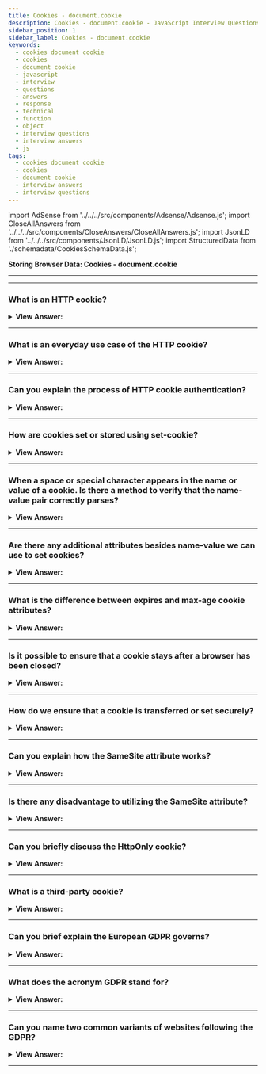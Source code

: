 ```yaml
---
title: Cookies - document.cookie
description: Cookies - document.cookie - JavaScript Interview Questions and Answers Cookies are tiny data strings saved directly in the browser. Frontend Developer Questions
sidebar_position: 1
sidebar_label: Cookies - document.cookie
keywords:
  - cookies document cookie
  - cookies
  - document cookie
  - javascript
  - interview
  - questions
  - answers
  - response
  - technical
  - function
  - object
  - interview questions
  - interview answers
  - js
tags:
  - cookies document cookie
  - cookies
  - document cookie
  - interview answers
  - interview questions
---
```


import AdSense from '../../../src/components/Adsense/Adsense.js';
import CloseAllAnswers from '../../../src/components/CloseAnswers/CloseAllAnswers.js';
import JsonLD from '../../../src/components/JsonLD/JsonLD.js';
import StructuredData from './schemadata/CookiesSchemaData.js';

<JsonLD data={StructuredData} />

<head>
  <title>Cookies - document.cookie | JavaScript Interview Questions</title>
</head>

**Storing Browser Data: Cookies - document.cookie**

---

<AdSense />

---

<CloseAllAnswers />

### What is an HTTP cookie?

<details>
  <summary><strong>View Answer:</strong></summary>
  <div>
  <div><strong>Interview Response:</strong> An HTTP cookie is a small piece of data stored on a user's device by the web browser while browsing a website, often used to remember stateful information
    </div><br/>
  <div><strong>Technical Response:</strong> Cookies are tiny data strings saved directly in the browser. They are a component of the HTTP protocol, as described by RFC 6265. Cookies are often set by a web server using the Set-Cookie HTTP-header response. Then, using the Cookie HTTP-header, the browser automatically adds them to (nearly) every request to the same website domain.
    </div>
  </div>
</details>

---

### What is an everyday use case of the HTTP cookie?

<details>
  <summary><strong>View Answer:</strong></summary>
  <div>
  <div><strong>Interview Response:</strong> An everyday use case of HTTP cookies is remembering user login information, allowing for automatic login to websites, and personalization of the user experience.
    </div>
  </div>
</details>

---

### Can you explain the process of HTTP cookie authentication?

<details>
  <summary><strong>View Answer:</strong></summary>
  <div>
  <div><strong>Interview Response:</strong> In HTTP cookie authentication, after initial login, the server sends a cookie to the client. The client sends back this cookie in subsequent requests for user identification.
    </div><br/>
  <div><strong>Technical Response:</strong> Yes, once a user visits a page that requires authentication. The user signs in and the server uses the Set-Cookie HTTP-header in response to set a cookie with a unique “session identifier”. Next time when the request transfers to the same domain, the browser sends the cookie over the net using the Cookie HTTP-header. So, the server knows who made the request. We can also access cookies from the browser using document.cookie property.
    </div>
  </div>
</details>

---

### How are cookies set or stored using set-cookie?

<details>
  <summary><strong>View Answer:</strong></summary>
  <div>
  <div><strong>Interview Response:</strong> Cookies are set or stored using the Set-Cookie HTTP response header. The header specifies the name and value of the cookie, as well as other attributes such as the expiration date and the domain to which it applies. The browser then stores the cookie on the user's computer and sends it back to the server with each subsequent request.
    </div><br />
  <div><strong>Technical Details:</strong> The value of document.cookie comprises name=value pairs separated by a semicolon ';'. Each one is a different cookie. To find a specific cookie, we may divide document.cookie with a ';' semicolon and then look for the correct name. To do this, we may utilize either regular expressions or array functions. We can use the write operation to document.cookie. However, it is not a data property; rather, it is an accessor (getter/setter). An assignment to it receives particular consideration. A write operation executes to write to document.cookie. Cookie updates just the cookies specified and do not affect other cookies. We may create a new cookie by just calling the setter on the document. "name=value" cookie This instructs the server supplying the headers to instruct the client to save a pair of cookies.
    </div><br />
  <div><strong className="codeExample">Code Example:</strong><br /><br />

  <div></div>

```js
document.cookie = 'user=John'; // update only cookie named 'user'
console.log(document.cookie); // show all cookies, not just user
```

  </div>
  </div>
</details>

---

### When a space or special character appears in the name or value of a cookie. Is there a method to verify that the name-value pair correctly parses?

<details>
  <summary><strong>View Answer:</strong></summary>
  <div>
  <div><strong>Interview Response:</strong> Yes, special characters in cookie names/values must be URL encoded to ensure correct parsing. JavaScript's encodeURIComponent function can be used for this purpose.
    </div><br />
  <div><strong>Technical Details:</strong> Technically, name and value can have any characters, and we should escape the characters using a built-in encodeURIComponent function to keep the proper formatting. We should note, there are a few limitations to using the encodeURIComponent function. The name=value pair, after encodeURIComponent, should not exceed 4KB. So, we cannot store anything huge in a cookie. The number of cookies per domain is limited to around 20+; the exact limit depends on the browser.
    </div><br />
  <div><strong className="codeExample">Code Example:</strong><br /><br />

  <div></div>

```js
// special characters (spaces), need encoding
let name = 'my name';
let value = 'John Smith';

// encodes the cookie as my%20name=John%20Smith
document.cookie = encodeURIComponent(name) + '=' + encodeURIComponent(value);

console.log(document.cookie); // ...; my%20name=John%20Smith
```

  </div>
  </div>
</details>

---

### Are there any additional attributes besides name-value we can use to set cookies?

<details>
  <summary><strong>View Answer:</strong></summary>
  <div>
  <div><strong>Interview Response:</strong> Yes, additional attributes include 'Domain', 'Path', 'Expires', 'Max-Age', 'Secure', 'HttpOnly', and 'SameSite' to specify cookie behavior and security.
    </div><br />
  <div><strong>Technical Response:</strong> In addition to the name-value attributes, we have access to the expires, domain, path, and secure attributes. The expires attribute represents the date the cookie plans to expire. The cookie plans to expire when the visitor quits the browser. The domain refers to the domain of your site. This action also covers sub-domains if necessary. The path parameter specifies the location of the directory or web page that sets the cookie. Leave this box blank if you want to retrieve the cookie from any directory or page. If the security property includes the term "secure," the cookie may only be received from a secure server. If this attribute is empty, there is no such limitation. Also, an additional attribute replaces expires, which is max-age. The max-age attribute is the modern cookie expiration that uses milliseconds instead of a date.
    </div><br />
  <div><strong className="codeExample">Code Example:</strong><br /><br />

  <div></div>

```js
// Standard name/value implementation
document.cookie = 'username=John Doe';

// Detailed cookie with expires and path
document.cookie =
  'username=John Doe; expires=Thu, 18 Dec 2013 12:00:00 UTC; path=/';
```

  </div>
  </div>
</details>

---

### What is the difference between expires and max-age cookie attributes?

<details>
  <summary><strong>View Answer:</strong></summary>
  <div>
  <div><strong>Interview Response:</strong> 'Expires' sets a specific date/time for cookie deletion. 'Max-Age' sets the duration in seconds until deletion. 'Max-Age' has precedence if both are set.
    </div><br/>
  <div><strong>Technical Response:</strong> The simple answer is that it expires and sets an expiring date when the cookie gets deleted from the document. Max-age sets the time in seconds when a browser cookie gets deleted from the document. Although Max-age is the modern implementation, We should note that Max-Age is not supported in Internet Explorer versions 6 through 8. Max-age is the recommended implementation in modern web development.
    </div>
  </div>
</details>

---

### Is it possible to ensure that a cookie stays after a browser has been closed?

<details>
  <summary><strong>View Answer:</strong></summary>
  <div>
  <div><strong>Interview Response:</strong> Yes, by setting an 'Expires' or 'Max-Age' attribute, you can create a persistent cookie that remains after the browser closes.
    </div><br />
  <div><strong>Technical Response:</strong> To let cookies survive a browser closure, we can set either the expires or max-age option. If a cookie does not have one of these options, it disappears when the browser is closed. We call these cookies “session cookies”. The cookie expiration date defines the time when the browser automatically deletes it. The date must be precisely in this format, in the GMT timezone. We can use date.toUTCString to extract it. If we set expires to a date in the past, the cookie gets deleted. Max-age is an alternative to expires and specifies the cookie’s expiration in seconds from the current moment. If set to zero or a negative value, the cookie gets deleted.
    </div><br />
  <div><strong className="codeExample">Code Example:</strong><br /><br />

  <div></div>

```js
// ** Using Expires, +1 day from now
let date = new Date(Date.now() + 86400e3);
date = date.toUTCString();
document.cookie = 'user=John; expires=' + date;

// ** Using Max-age, cookie will die in +1 hour from now
document.cookie = 'user=John; max-age=3600';

// delete cookie (let it expire right now)
document.cookie = 'user=John; max-age=0';
```

  </div>
  </div>
</details>

---

### How do we ensure that a cookie is transferred or set securely?

<details>
  <summary><strong>View Answer:</strong></summary>
  <div>
  <div><strong>Interview Response:</strong> By setting the 'Secure' attribute of a cookie, you ensure that it is only sent over secure HTTPS connections, protecting the data from interception.
    </div><br />
  <div><strong>Technical Response:</strong> We must do several things to ensure that a cookie is transferred and set securely. First, we must use the HTTPS protocol to secure our documents. By default, if we set a cookie at http://site.com, it also appears at https://site.com and vice versa. Cookies are domain-based; they do not distinguish between the protocols. We must take the additional step to implement the secure attribute when setting the cookie. With this option, if https://site.com sets a cookie, then it does not appear when the same site is accessed by HTTP, as http://site.com. So, if a cookie has sensitive content that we should not transfer over un-encrypted HTTP, the secure flag is the right thing.
    </div><br />
  <div><strong className="codeExample">Code Example:</strong><br /><br />

  <div></div>

```js
// assuming we are on https:// now
// set the cookie to be secure (only accessible over HTTPS)
document.cookie = 'user=John; secure';
```

  </div>
  </div>
</details>

---

### Can you explain how the SameSite attribute works?

<details>
  <summary><strong>View Answer:</strong></summary>
  <div>
  <div><strong>Interview Response:</strong> SameSite attribute in cookies restricts their sending to first-party contexts, mitigating CSRF attacks and limiting user tracking by blocking access under certain cross-site scenarios.
    </div><br />
  <div><strong>Interview Response:</strong> The SameSite property allows you to declare if your cookie should get restricted to a first-party or same-site context. The SameSite attribute accepts three values, including lax, strict, and none. Cookies are not transmitted on regular cross-site sub-requests in the SameSite lax mode but transfer when a user navigates within the original site. If we do not set the SameSite property explicitly in recent browser versions the default sets (lax replaced none as the default value). In strict mode, cookies only transfer in a first-party context and do not transmit along with requests initiated by third-party websites (no cross-site implementations allowed). The none attribute value enables cookies to transmit in all contexts. We set SameSite=none, and the cookie secure attribute must also be set (or the cookie gets blocked).
    </div><br />
  <div><strong className="codeExample">Code Example:</strong><br /><br />

  <div></div>

Here's a simple example of setting a cookie with the SameSite attribute in a HTTP response:

```http
Set-Cookie: key=value; SameSite=Strict
```

In JavaScript, you can set a cookie with the SameSite attribute as follows:

```javascript
document.cookie = "key=value; SameSite=Strict";
```

```js
res.cookie('3pcookie', 'value', { sameSite: 'none', secure: true });
```

  </div>
  </div>
</details>

---

### Is there any disadvantage to utilizing the SameSite attribute?

<details>
  <summary><strong>View Answer:</strong></summary>
  <div>
  <div><strong>Interview Response:</strong> Yes, SameSite attribute may break legitimate cross-site requests (like third-party logins), and older browsers may not support it, potentially causing compatibility issues.
    </div>
  </div>
</details>

---

### Can you briefly discuss the HttpOnly cookie?

<details>
  <summary><strong>View Answer:</strong></summary>
  <div>
  <div><strong>Interview Response:</strong> HttpOnly is a flag for cookies that makes them inaccessible via JavaScript, preventing cross-site scripting (XSS) attacks by limiting cookie exposure to server-side scripts.
    </div><br />
  <div><strong>Technical Response:</strong> HttpOnly cookies were first implemented in 2002 by Microsoft Internet Explorer developers for Internet Explorer 6 SP1. According to the Microsoft Developer Network, HttpOnly is an additional flag included in a Set-Cookie HTTP response header. When generating a cookie, using the HttpOnly flag helps mitigate the risk of client-side script accessing the protected cookie (if the browser supports it). The web-server uses the Set-Cookie header to set a cookie, and also, it may set the httpOnly option. JavaScript cannot access the values of cookies that the server response tagged with HttpOnly, and it cannot write new values to them either.
    </div><br />
  <div><strong className="codeExample">Code Example:</strong><br /><br />

  <div></div>

```csharp
C# Example: HttpCookie.HttpOnly Property

public bool HttpOnly { get; set; }
```

  </div>
  </div>
</details>

---

### What is a third-party cookie?

<details>
  <summary><strong>View Answer:</strong></summary>
  <div>
  <div><strong>Interview Response:</strong> Third-party cookies are set by domains other than the one being visited directly by the user, often for tracking and online-advertising purposes.
    </div><br/>
  <div><strong>Technical Response:</strong> A cookie is referred to as "third-party" if it gets placed by a domain not visited by the user. Because of their nature, Developers commonly use third-party cookies for tracking and advertising services. Because of coupling tied to the original domain, ads.com may monitor the same person across other sites if they all visit it. Because some individuals dislike third-party monitoring, browsers allow you to disable such cookies.
    </div>
  </div>
</details>

---

### Can you brief explain the European GDPR governs?

<details>
  <summary><strong>View Answer:</strong></summary>
  <div>
  <div><strong>Interview Response:</strong> The GDPR (General Data Protection Regulation) governs data privacy in the EU, protecting individuals' rights over personal data, requiring consent for data processing, and imposing strict penalties for non-compliance.
    </div><br/>
  <div><strong>Detailed Response:</strong> There is legislation in Europe called GDPR, that enforces a set of rules for websites to respect the users’ privacy. One of these rules is to require explicit permission for tracking cookies from the user. Please note that this is only about tracking / identifying / authorizing cookies. So, if we set a cookie that saves some information but neither tracks nor identifies the user, we are free to do it. But if we are going to set a cookie with an authentication session or a tracking id, then a user must allow that.
    </div>
  </div>
</details>

---

### What does the acronym GDPR stand for?

<details>
  <summary><strong>View Answer:</strong></summary>
  <div>
  <div><strong>Interview Response:</strong> The GDPR is the acronym for General Data Protection Regulation 2016/679, a regulation in EU law on data protection and privacy in the European Union and the European Economic Area. It also addresses the transfer of personal data outside the EU and EEA areas.
    </div>
  </div>
</details>

---

### Can you name two common variants of websites following the GDPR?

<details>
  <summary><strong>View Answer:</strong></summary>
  <div>
  <div><strong>Interview Response:</strong> Sure, two common ways websites comply with the General Data Protection Regulation (GDPR) include displaying cookie consent banners that ask users for explicit permission to use cookies, and providing mechanisms for users to request the deletion of their personal data, thus respecting their right to be forgotten.
    </div><br/>
  <div><strong>Interview Response:</strong> Websites generally have two variants of following GDPR.<br /><br />(1) If a website wants to set tracking cookies only for authenticated users. The registration form should have a checkbox like “accept the privacy policy” (that describes how cookies get used), the user must check it, and then the website is free to set auth cookies.<br /><br />(2) If a website wants to place tracking cookies for everyone. A website shows a modal “splash screen” for newcomers and requires them to agree to the cookies. Then the website can set them and let people see the content. However, this might be upsetting for first-time visitors. Nobody likes seeing such "must-click" modal splash displays instead of the content. However, GDPR necessitates an express agreement between the user and the website owner.
    </div>
  </div>
</details>

---
